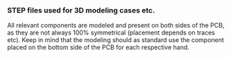 ### STEP files used for 3D modeling cases etc.
All relevant components are modeled and present on both sides of the PCB, as they are not always 100% symmetrical (placement depends on traces etc). Keep in mind that the modeling should as standard use the component placed on the bottom side of the PCB for each respective hand.
